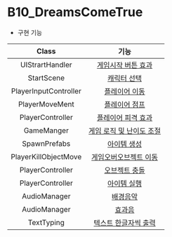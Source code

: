 # B10_DreamsComeTrue

- 구현 기능


| Class | 기능 |
| :---: | :---: |
| UIStrartHandler | [게임시작 버튼 효과](https://github.com/phw97123/B10_DreamsComeTrue/blob/bf7207c8b19e0b0063812ae7663a9d35052f8c89/Assets/Scripts/UIStartHandler.cs#L68-L81) |
| StartScene | [캐릭터 선택](https://github.com/phw97123/B10_DreamsComeTrue/blob/bf7207c8b19e0b0063812ae7663a9d35052f8c89/Assets/Scripts/StartSceneManager.cs#L67-L119) |
| PlayerInputController | [플레이어 이동](https://github.com/phw97123/B10_DreamsComeTrue/blob/bf7207c8b19e0b0063812ae7663a9d35052f8c89/Assets/Scripts/PlayerMove/PlayerInputController.cs#L9-L30) |
| PlayerMoveMent | [플레이어 점프](https://github.com/phw97123/B10_DreamsComeTrue/blob/bf7207c8b19e0b0063812ae7663a9d35052f8c89/Assets/Scripts/PlayerMove/PlayerMoveMent.cs#L41-L49) |
| PlayerController | [플레이어 피격 효과](https://github.com/phw97123/B10_DreamsComeTrue/blob/bf7207c8b19e0b0063812ae7663a9d35052f8c89/Assets/Scripts/PlayerMove/PlayerController.cs#L132-L143) |
| GameManger | [게임 로직 및 난이도 조절](https://github.com/phw97123/B10_DreamsComeTrue/blob/bf7207c8b19e0b0063812ae7663a9d35052f8c89/Assets/Scripts/GameManager.cs#L135-L157) |
| SpawnPrefabs | [아이템 생성](https://github.com/phw97123/B10_DreamsComeTrue/blob/bf7207c8b19e0b0063812ae7663a9d35052f8c89/Assets/Scripts/ObjectsFall/SpawnPrefabs.cs#L62-L80) |
| PlayerKillObjectMove | [게임오버오브젝트 이동](https://github.com/phw97123/B10_DreamsComeTrue/blob/bf7207c8b19e0b0063812ae7663a9d35052f8c89/Assets/Scripts/ObjectsFall/PlayerKillObjectMove.cs#L21-L59) |
| PlayerController | [오브젝트 충돌](https://github.com/phw97123/B10_DreamsComeTrue/blob/bf7207c8b19e0b0063812ae7663a9d35052f8c89/Assets/Scripts/PlayerMove/PlayerController.cs#L86-L130) |
| PlayerController | [아이템 실행](https://github.com/phw97123/B10_DreamsComeTrue/blob/bf7207c8b19e0b0063812ae7663a9d35052f8c89/Assets/Scripts/PlayerMove/PlayerController.cs#L151-L300) |
| AudioManager | [배경음악](https://github.com/phw97123/B10_DreamsComeTrue/blob/bf7207c8b19e0b0063812ae7663a9d35052f8c89/Assets/Scripts/AudioManager.cs#L90-L100) |
| AudioManager | [효과음](https://github.com/phw97123/B10_DreamsComeTrue/blob/bf7207c8b19e0b0063812ae7663a9d35052f8c89/Assets/Scripts/AudioManager.cs#L102C25-L122) |
| TextTyping | [텍스트 한글자씩 출력](https://github.com/phw97123/B10_DreamsComeTrue/blob/bf7207c8b19e0b0063812ae7663a9d35052f8c89/Assets/Scripts/TextTyping.cs#L25-L46) |


